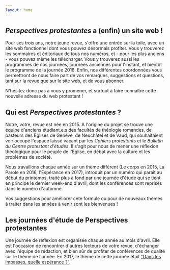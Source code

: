 ```yaml
---
layout: home
---
```


## *Perspectives protestantes* a (enfin) un site web&nbsp;!

Pour ses trois ans, notre jeune revue, s'offre une entrée sur la toile, avec un site web fonctionnel dont vous pouvez désormais profiter. Vous y trouverez les sommaires et éditoriaux de tous nos numéros, et - pour les plus anciens - vous pouvez même les télécharger. Vous y trouverez aussi les programmes de nos journées, journées anciennes pour l'instant, et bientôt le programme de la journée 2018. Enfin, nos différentes coordonnées vous permettront de nous faire part de vos remarques, suggestions et questions, tant sur la revue que sur le site web, et de vous abonner. 

N'hésitez donc pas à vous y promener, et surtout à faire connaître cette nouvelle adresse du web protestant ! 

## Qui est *Perspectives protestantes*&nbsp;?
Notre, votre, revue est née en 2015. A l'origine du projet se trouve une équipe d'anciens étudiant.e.s des facultés de théologie romandes, de pasteurs des Eglises de Genève, de Neuchâtel et de Vaud, qui souhaitaient voir occupé l'espace laissé vacant par les *Cahiers protestants* et le *Bulletin du Centre protestant d'études*. Il s'agit pour nous de mener une réflexion théologique pour le peuple de l'Eglise, en débat avec la culture et les problèmes de société. 

Nous travaillons chaque année sur un thème différent (Le corps en 2015, La Parole en 2016, l'Espérance en 2017), introduit par un numéro qui paraît au début du printemps, traité plus à fond par une journée d'étude qui se tient en principe le dernier week-end d'avril, dont les conférences sont reprises dans le numéro d'automne.

Vos suggestions pour améliorer cete formule ou pour de nouveaux thèmes à traiter dans les années à venir sont les bienvenues ! 

## Les journées d'étude de Perspectives protestantes
Une journée de reflexion est organisée chaque année au mois d'avril. Elle est l'occasion de rencontrer d'autres lecteurs de votre revue, d'échanger avec l'équipe de rédaction, et bien sûr de profiter de conférences de qualité sur le thème de l'année.
En 2017, le thème de cette journée était ["Dans les impasses, quelle espérance ?"]({{site.url}}/journees/2017.html).
